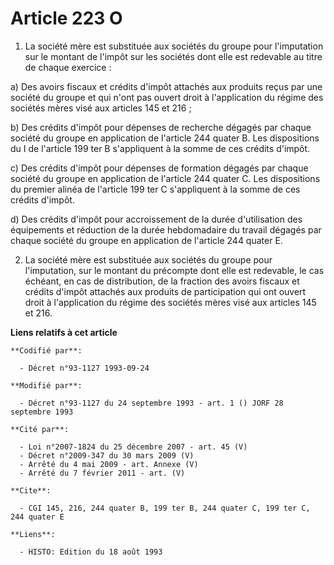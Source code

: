 # Article 223 O

1. La société mère est substituée aux sociétés du groupe pour l'imputation sur le montant de l'impôt sur les sociétés dont
elle est redevable au titre de chaque exercice :

a) Des avoirs fiscaux et crédits d'impôt attachés aux produits reçus par une société du groupe et qui n'ont pas ouvert droit
à l'application du régime des sociétés mères visé aux articles 145 et 216 ;

b) Des crédits d'impôt pour dépenses de recherche dégagés par chaque société du groupe en application de l'article 244 quater
B. Les dispositions du I de l'article 199 ter B s'appliquent à la somme de ces crédits d'impôt.

c) Des crédits d'impôt pour dépenses de formation dégagés par chaque société du groupe en application de l'article 244 quater
C. Les dispositions du premier alinéa de l'article 199 ter C s'appliquent à la somme de ces crédits d'impôt.

d) Des crédits d'impôt pour accroissement de la durée d'utilisation des équipements et réduction de la durée hebdomadaire du
travail dégagés par chaque société du groupe en application de l'article 244 quater E.

2. La société mère est substituée aux sociétés du groupe pour l'imputation, sur le montant du précompte dont elle est
redevable, le cas échéant, en cas de distribution, de la fraction des avoirs fiscaux et crédits d'impôt attachés aux produits
de participation qui ont ouvert droit à l'application du régime des sociétés mères visé aux articles 145 et 216.

**Liens relatifs à cet article**

	**Codifié par**:

	  - Décret n°93-1127 1993-09-24

	**Modifié par**:

	  - Décret n°93-1127 du 24 septembre 1993 - art. 1 () JORF 28 septembre 1993

	**Cité par**:

	  - Loi n°2007-1824 du 25 décembre 2007 - art. 45 (V)
	  - Décret n°2009-347 du 30 mars 2009 (V)
	  - Arrêté du 4 mai 2009 - art. Annexe (V)
	  - Arrêté du 7 février 2011 - art. (V)

	**Cite**:

	  - CGI 145, 216, 244 quater B, 199 ter B, 244 quater C, 199 ter C, 244 quater E

	**Liens**:

	  - HISTO: Edition du 18 août 1993
